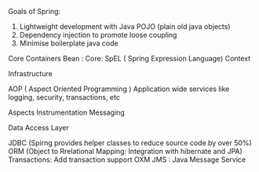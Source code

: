 Goals of Spring: 
1. Lightweight development with Java POJO (plain old java objects)
2. Dependency injection to promote loose coupling
3. Minimise boilerplate java code

Core Containers
Bean :
Core:
SpEL ( Spring Expression Language)
Context

Infrastructure

AOP ( Aspect Oriented Programming )
Application wide services like logging, security, transactions, etc

Aspects 
Instrumentation
Messaging



Data Access Layer

JDBC  (Spirng provides helper classes to reduce source code by over 50%)
ORM (Object to Rrelational Mapping: Integration with hibernate and JPA)
Transactions: Add transaction support
OXM
JMS : Java Message Service



